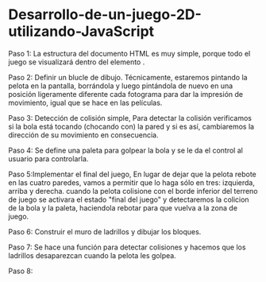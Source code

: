 # Desarrollo-de-un-juego-2D-utilizando-JavaScript
Paso 1: La estructura del documento HTML es muy simple, porque todo el juego se visualizará dentro del elemento <canvas>.

Paso 2: Definir un blucle de dibujo. Técnicamente, estaremos pintando la pelota en la pantalla, borrándola y luego pintándola de nuevo en una posición ligeramente diferente cada fotograma para dar la impresión de movimiento, igual que se hace en las películas.

Paso 3: Detección de colisión simple, Para detectar la colisión verificamos si la bola está tocando (chocando con) la pared y si es así, cambiaremos la dirección de su movimiento en consecuencia.

Paso 4: Se define una paleta para golpear la bola y se le da el control al usuario para controlarla.

Paso 5:Implementar el final del juego, En lugar de dejar que la pelota rebote en las cuatro paredes, vamos a permitir que lo haga sólo en tres: izquierda, arriba y derecha. cuando la pelota colisione con el borde inferior del terreno de juego se activara el estado "final del juego" y detectaremos la colicion de la bola y la paleta, haciendola rebotar para que vuelva a la zona de juego.

Paso 6: Construir el muro de ladrillos y dibujar los bloques.

Paso 7: Se hace una función para detectar colisiones y hacemos que los  ladrillos desaparezcan cuando la pelota les golpea.

Paso 8:
